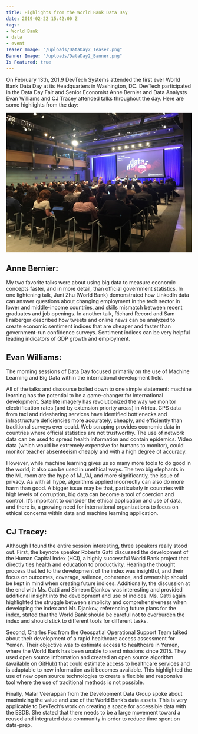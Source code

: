 ```yaml
---
title: Highlights from the World Bank Data Day
date: 2019-02-22 15:42:00 Z
tags:
- World Bank
- data
- event
Teaser Image: "/uploads/DataDay2_Teaser.png"
Banner Image: "/uploads/DataDay2_Banner.png"
Is Featured: true
---
```


On February 13th, 201,9 DevTech Systems attended the first ever World Bank Data Day at its Headquarters in Washington, DC. DevTech participated in the Data Day Fair and Senior Economist Anne Bernier and Data Analysts Evan Williams and CJ Tracey attended talks throughout the day. Here are some highlights from the day:

![DataDay1.jpg](/uploads/DataDay1.jpg)

## Anne Bernier: 

My two favorite talks were about using big data to measure economic concepts faster, and in more detail, than official government statistics.  In one lightening talk, Juni Zhu (World Bank) demonstrated how LinkedIn data can answer questions about changing employment in the tech sector in lower and middle-income countries, and skills mismatch between recent graduates and job openings.  In another talk, Richard Record and Sam Fraiberger described how tweets and online news can be analyzed to create economic sentiment indices that are cheaper and faster than government-run confidence surveys. Sentiment indices can be very helpful leading indicators of GDP growth and employment.

## Evan Williams: 

The morning sessions of Data Day focused primarily on the use of Machine Learning and Big Data within the international development field.

All of the talks and discourse boiled down to one simple statement: machine learning has the potential to be a game-changer for international development. Satellite imagery has revolutionized the way we monitor electrification rates (and by extension priority areas) in Africa. GPS data from taxi and ridesharing services have identified bottlenecks and infrastructure deficiencies more accurately, cheaply, and efficiently than traditional surveys ever could. Web scraping provides economic data in countries where official statistics are not trustworthy. The use of network data can be used to spread health information and contain epidemics. Video data (which would be extremely expensive for humans to monitor), could monitor teacher absenteeism cheaply and with a high degree of accuracy. 

However, while machine learning gives us so many more tools to do good in the world, it also can be used in unethical ways. The two big elephants in the ML room are the hype of ML/AI, and more significantly, the issue of privacy. As with all hype, algorithms applied incorrectly can also do more harm than good.  A bigger issue may be that, particularly in countries with high levels of corruption, big data can become a tool of coercion and control. It’s important to consider the ethical application and use of data, and there is, a growing need for international organizations to focus on ethical concerns within data and machine learning application.

## CJ Tracey: 

Although I found the entire session interesting, three speakers really stood out. First, the keynote speaker Roberta Gatti discussed the development of the Human Capital Index (HCI), a highly successful World Bank project that directly ties health and education to productivity. Hearing the thought process that led to the development of the index was insightful, and their focus on outcomes, coverage, salience, coherence, and ownership should be kept in mind when creating future indices. Additionally, the discussion at the end with Ms. Gatti and Simeon Djankov was interesting and provided additional insight into the development and use of indices. Ms. Gatti again highlighted the struggle between simplicity and comprehensiveness when developing the index and Mr. Djankov, referencing future plans for the index, stated that the World Bank should be careful not to overburden the index and should stick to different tools for different tasks. 

Second, Charles Fox from the Geospatial Operational Support Team talked about their development of a rapid healthcare access assessment for Yemen. Their objective was to estimate access to healthcare in Yemen, where the World Bank has been unable to send missions since 2015. They used open source information and created an open source algorithm (available on GitHub) that could estimate access to healthcare services and is adaptable to new information as it becomes available. This highlighted the use of new open source technologies to create a flexible and responsive tool where the use of traditional methods is not possible.

Finally, Malar Veerappan from the Development Data Group spoke about maximizing the value and use of the World Bank’s data assets. This is very applicable to DevTech’s work on creating a space for accessible data with the ESDB. She stated that there needs to be a large movement toward a reused and integrated data community in order to reduce time spent on data-prep. 
